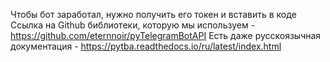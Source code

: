 Чтобы бот заработал, нужно получить его токен и вставить в коде
Ссылка на Github библиотеки, которую мы используем - https://github.com/eternnoir/pyTelegramBotAPI
Есть даже русскоязычная документация - https://pytba.readthedocs.io/ru/latest/index.html

